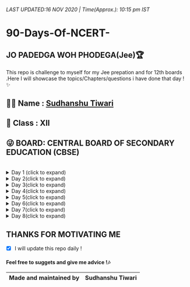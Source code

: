 ###### LAST UPDATED:16 NOV 2020  | Time(Approx.): 10:15 pm IST

# 90-Days-Of-NCERT-
## JO PADEDGA WOH PHODEGA(Jee)🏆
This repo is  challenge to myself for my Jee prepation and for 12th boards .Here I will showcase the topics/Chapters/questions i have done that day !
✨

## 👨‍🎓 Name : [Sudhanshu Tiwari](https://github.com/sudhanshutiwari264) 
## 🕺 Class : XII 
## 😜 BOARD: CENTRAL BOARD OF SECONDARY EDUCATION (CBSE)
<br>
<details>
<summary> Day 1 (click to expand)</summary>

## Date : 9 NOV 2020

| Subject | Topic | Questions Done [Moderate,Tough,Easy]
| ------ | --------------| -------- |
| Physics | NA | NA
| Maths | NA | NA
| Chemistry | NA | NA
##### Done some calculation and derivation !
##### Motivation : [Every Single Set That I do ,every repetition,every weight(topic) That I complete will get me a step closer to turn this goal into reality !    By Arnold Schwarzenegger](https://www.youtube.com/watch?v=1bumPyvzCyo&t=2s)
</details>

<details>
<summary> Day 2(click to expand)</summary>

## Date : 10 NOV 2020

| Subject | Topic | Questions Done [Moderate,Tough,Easy]
| ------ | --------------| -------- |
| Physics | NA | NA
| Maths | NA | NA
| Chemistry | NA | NA

</details>

<details>
<summary> Day 3(click to expand)</summary>

## Date : 11 NOV 2020

| Subject | Topic | Questions Done [Moderate,Tough,Easy]
| ------ | --------------| -------- |
| Physics | NA | NA
| Maths | NA | NA
| Chemistry | NA | NA

</details>

<details>
<summary> Day 4(click to expand)</summary>

## Date : 12 NOV 2020

| Subject | Topic | Questions Done [Moderate,Tough,Easy]
| ------ | --------------| -------- |
| Physics | NA | NA
| Maths | NA | NA
| Chemistry | NA | NA

</details>

<details>
<summary> Day 5(click to expand)</summary>

## Date : 13 NOV 2020

| Subject | Topic | Questions Done [Moderate,Tough,Easy]
| ------ | --------------| -------- |
| Physics | NA | NA
| Maths | NA | NA
| Chemistry | NA | NA

</details>

<details>
<summary> Day 6(click to expand)</summary>

## Date : 14 NOV 2020

| Subject | Topic | Questions Done [Moderate,Tough,Easy]
| ------ | --------------| -------- |
| Physics | NA | NA
| Maths | NA | NA
| Chemistry | NA | NA

</details>

<details>
<summary> Day 7(click to expand)</summary>

## Date : 15 NOV 2020

| Subject | Topic | Questions Done [Moderate,Tough,Easy]
| ------ | --------------| -------- |
| Physics | NA | NA
| Maths | NA | NA
| Chemistry | NA | NA

</details>

<details>
<summary> Day 8(click to expand)</summary>

## Date : 16 NOV 2020

| Subject | Topic | Questions Done [Moderate,Tough,Easy]
| ------ | --------------| -------- |
| Physics | NA | NA
| Maths | NA | NA
| Chemistry | NA | NA

</details>

## THANKS FOR MOTIVATING ME 
- [x] I will update this repo daily !
#### Feel free to suggets and give me advice !🎶

|Made and maintained by | Sudhanshu Tiwari |
|-----|----|
